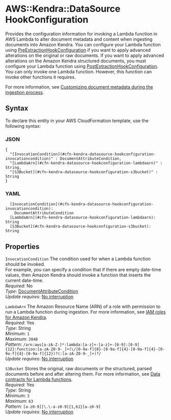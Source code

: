 # AWS::Kendra::DataSource HookConfiguration<a name="aws-properties-kendra-datasource-hookconfiguration"></a>

Provides the configuration information for invoking a Lambda function in AWS Lambda to alter document metadata and content when ingesting documents into Amazon Kendra\. You can configure your Lambda function using [PreExtractionHookConfiguration](https://docs.aws.amazon.com/kendra/latest/dg/API_CustomDocumentEnrichmentConfiguration.html) if you want to apply advanced alterations on the original or raw documents\. If you want to apply advanced alterations on the Amazon Kendra structured documents, you must configure your Lambda function using [PostExtractionHookConfiguration](https://docs.aws.amazon.com/kendra/latest/dg/API_CustomDocumentEnrichmentConfiguration.html)\. You can only invoke one Lambda function\. However, this function can invoke other functions it requires\.

For more information, see [Customizing document metadata during the ingestion process](https://docs.aws.amazon.com/kendra/latest/dg/custom-document-enrichment.html)\.

## Syntax<a name="aws-properties-kendra-datasource-hookconfiguration-syntax"></a>

To declare this entity in your AWS CloudFormation template, use the following syntax:

### JSON<a name="aws-properties-kendra-datasource-hookconfiguration-syntax.json"></a>

```
{
  "[InvocationCondition](#cfn-kendra-datasource-hookconfiguration-invocationcondition)" : DocumentAttributeCondition,
  "[LambdaArn](#cfn-kendra-datasource-hookconfiguration-lambdaarn)" : String,
  "[S3Bucket](#cfn-kendra-datasource-hookconfiguration-s3bucket)" : String
}
```

### YAML<a name="aws-properties-kendra-datasource-hookconfiguration-syntax.yaml"></a>

```
  [InvocationCondition](#cfn-kendra-datasource-hookconfiguration-invocationcondition): 
    DocumentAttributeCondition
  [LambdaArn](#cfn-kendra-datasource-hookconfiguration-lambdaarn): String
  [S3Bucket](#cfn-kendra-datasource-hookconfiguration-s3bucket): String
```

## Properties<a name="aws-properties-kendra-datasource-hookconfiguration-properties"></a>

`InvocationCondition`  <a name="cfn-kendra-datasource-hookconfiguration-invocationcondition"></a>
The condition used for when a Lambda function should be invoked\.  
For example, you can specify a condition that if there are empty date\-time values, then Amazon Kendra should invoke a function that inserts the current date\-time\.  
*Required*: No  
*Type*: [DocumentAttributeCondition](aws-properties-kendra-datasource-documentattributecondition.md)  
*Update requires*: [No interruption](https://docs.aws.amazon.com/AWSCloudFormation/latest/UserGuide/using-cfn-updating-stacks-update-behaviors.html#update-no-interrupt)

`LambdaArn`  <a name="cfn-kendra-datasource-hookconfiguration-lambdaarn"></a>
The Amazon Resource Name \(ARN\) of a role with permission to run a Lambda function during ingestion\. For more information, see [IAM roles for Amazon Kendra](https://docs.aws.amazon.com/kendra/latest/dg/iam-roles.html)\.  
*Required*: Yes  
*Type*: String  
*Minimum*: `1`  
*Maximum*: `2048`  
*Pattern*: `/arn:aws[a-zA-Z-]*:lambda:[a-z]+-[a-z]+-[0-9]:[0-9]{12}:function:[a-zA-Z0-9-_]+(\/[0-9a-f]{8}-[0-9a-f]{4}-[0-9a-f]{4}-[0-9a-f]{4}-[0-9a-f]{12})?(:[a-zA-Z0-9-_]+)?/`  
*Update requires*: [No interruption](https://docs.aws.amazon.com/AWSCloudFormation/latest/UserGuide/using-cfn-updating-stacks-update-behaviors.html#update-no-interrupt)

`S3Bucket`  <a name="cfn-kendra-datasource-hookconfiguration-s3bucket"></a>
Stores the original, raw documents or the structured, parsed documents before and after altering them\. For more information, see [Data contracts for Lambda functions](https://docs.aws.amazon.com/kendra/latest/dg/custom-document-enrichment.html#cde-data-contracts-lambda)\.  
*Required*: Yes  
*Type*: String  
*Minimum*: `3`  
*Maximum*: `63`  
*Pattern*: `[a-z0-9][\.\-a-z0-9]{1,61}[a-z0-9]`  
*Update requires*: [No interruption](https://docs.aws.amazon.com/AWSCloudFormation/latest/UserGuide/using-cfn-updating-stacks-update-behaviors.html#update-no-interrupt)